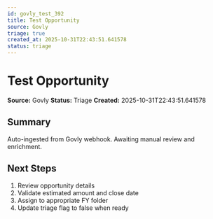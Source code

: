 ```yaml
---
id: govly_test_392
title: Test Opportunity
source: Govly
triage: true
created_at: 2025-10-31T22:43:51.641578
status: triage
---
```


# Test Opportunity

**Source:** Govly
**Status:** Triage
**Created:** 2025-10-31T22:43:51.641578

## Summary

Auto-ingested from Govly webhook. Awaiting manual review and enrichment.

## Next Steps

1. Review opportunity details
2. Validate estimated amount and close date
3. Assign to appropriate FY folder
4. Update triage flag to false when ready
